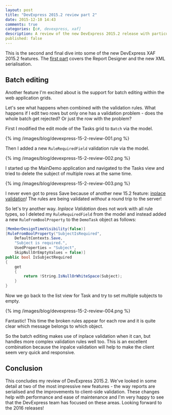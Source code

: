 ```yaml
---
layout: post
title: "DevExpress 2015.2 review part 2"
date: 2015-12-10 14:43
comments: true
categories: [c#, devexpress, xaf]
description: A review of the new DevExpress 2015.2 release with particular focus on the XAF ASP.NET batch editing in list views.
published: false
---
```

This is the second and final dive into some of the new DevExpress XAF 2015.2 features. The [first part](/devexpress-15-dot-2-review-part-1/) covers the Report Designer and the new XML serialisation.  

## Batch editing ##
Another feature I'm excited about is the support for batch editing within the web application grids. 

Let's see what happens when combined with the validation rules. What happens if I edit two rows but only one has a validation problem - does the whole batch get rejected? Or just the row with the problem?

First I modified the edit mode of the Tasks grid to `Batch` via the model.

{% img /images/blog/devexpress-15-2-review-001.png %}

Then I added a new `RuleRequiredField` validation rule via the model.

{% img /images/blog/devexpress-15-2-review-002.png %}

I started up the MainDemo application and navigated to the Tasks view and tried to delete the subject of multiple rows at the same time.

{% img /images/blog/devexpress-15-2-review-003.png %}

I never even got to press Save because of another new 15.2 feature: [inplace validation](https://community.devexpress.com/blogs/eaf/archive/2015/11/24/xaf-validation-module-enhancements-for-windows-and-the-web-coming-soon-in-v15-2.aspx)! The rules are being validated _without_ a round trip to the server!

So let's try another way. _Inplace Validation_ does not work with all rule types, so I deleted my `RuleRequiredField` from the model and instead added a new `RuleFromBoolProperty` to the `DemoTask` object as follows:

```c#
[MemberDesignTimeVisibility(false)]
[RuleFromBoolProperty("SubjectIsRequired", 
    DefaultContexts.Save, 
    "Subject is required.", 
    UsedProperties = "Subject", 
    SkipNullOrEmptyValues = false)]
public bool IsSubjectRequired
{
    get
    {
        return !String.IsNullOrWhiteSpace(Subject);
    }
}
```

Now we go back to the list view for Task and try to set multiple subjects to empty.

{% img /images/blog/devexpress-15-2-review-004.png %}

Fantastic! This time the broken rules appear for each row and it is quite clear which message belongs to which object.

So the batch editing makes use of inplace validation when it can, but handles more complex validation rules well too. This is an excellent combination because the inpalce validation will help to make the client seem very quick and responsive.

## Conclusion ##

This concludes my review of DevExpress 2015.2. We've looked in some detail at two of the most impressive new features - the way reports are serialised and the improvements to client-side validation. These changes help with performance and ease of maintenance and I'm very happy to see that the DevExpress team has focused on these areas. Looking forward to the 2016 releases!



